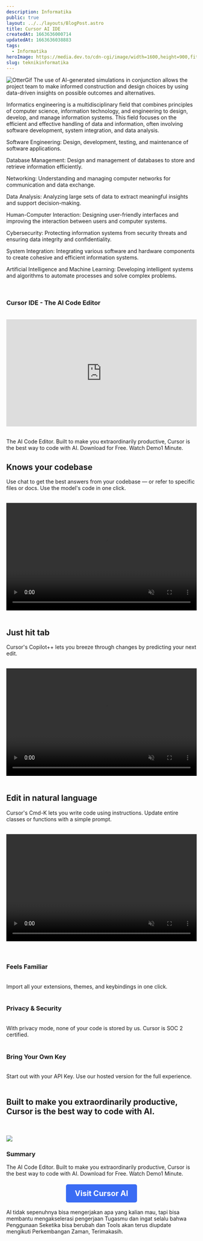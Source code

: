 ```yaml
---
description: Informatika
public: true
layout: ../../layouts/BlogPost.astro
title: Cursor AI IDE
createdAt: 1663636000714
updatedAt: 1663636038883
tags:
  - Informatika
heroImage: https://media.dev.to/cdn-cgi/image/width=1600,height=900,fit=cover,gravity=auto,format=auto/https%3A%2F%2Fdev-to-uploads.s3.amazonaws.com%2Fuploads%2Farticles%2Fmljbork5b2sieee84f44.png
slug: teknikinformatika
---
```


![OtterGif](https://miro.medium.com/v2/resize:fit:1400/0*59pDDMLcx1fMzel9)
The use of AI-generated simulations in conjunction allows the project team to make informed construction and design choices by using data-driven insights on possible outcomes and alternatives. 

Informatics engineering is a multidisciplinary field that combines principles of computer science, information technology, and engineering to design, develop, and manage information systems. This field focuses on the efficient and effective handling of data and information, often involving software development, system integration, and data analysis.

Software Engineering: Design, development, testing, and maintenance of software applications.

Database Management: Design and management of databases to store and retrieve information efficiently.

Networking: Understanding and managing computer networks for communication and data exchange.

Data Analysis: Analyzing large sets of data to extract meaningful insights and support decision-making.

Human-Computer Interaction: Designing user-friendly interfaces and improving the interaction between users and computer systems.

Cybersecurity: Protecting information systems from security threats and ensuring data integrity and confidentiality.

System Integration: Integrating various software and hardware components to create cohesive and efficient information systems.

Artificial Intelligence and Machine Learning: Developing intelligent systems and algorithms to automate processes and solve complex problems.


<br>

### Cursor IDE - The AI Code Editor
<br>

<div style="position: relative; padding-bottom: 56.25%; height: 0; overflow: hidden; max-width: 100%; height: auto;">
  <iframe style="position: absolute; top: 0; left: 0; width: 100%; height: 100%;" src="https://www.youtube.com/embed/n4DRPGWTmpc" title="YouTube video player" frameborder="0" allow="accelerometer; autoplay; clipboard-write; encrypted-media; gyroscope; picture-in-picture; web-share" allowfullscreen></iframe>
</div>
<br>


The AI Code Editor. Built to make you extraordinarily productive, Cursor is the best way to code with AI. Download for Free. Watch Demo1 Minute.


## Knows your codebase
Use chat to get the best answers from your codebase — or refer to specific files or docs. Use the model's code in one click.
<br><br>

<div style="position: relative; padding-bottom: 56.25%; height: 0; overflow: hidden; max-width: 100%; height: auto;">
  <video style="position: absolute; top: 0; left: 0; width: 100%; height: 100%;" src="https://www.cursor.com/videos/chat.mp4" autoplay muted loop playsinline></video>
</div>
<br>

## Just hit tab
Cursor's Copilot++ lets you breeze through changes by predicting your next edit.
<br><br>

<div style="position: relative; padding-bottom: 56.25%; height: 0; overflow: hidden; max-width: 100%; height: auto;">
  <video style="position: absolute; top: 0; left: 0; width: 100%; height: 100%;" src="https://www.cursor.com/videos/cpp-full-video.mp4" autoplay muted loop playsinline></video>
</div>
<br>

## Edit in natural language
Cursor's Cmd-K lets you write code using instructions. Update entire classes or functions with a simple prompt.
<br><br>

<div style="position: relative; padding-bottom: 56.25%; height: 0; overflow: hidden; max-width: 100%; height: auto;">
  <video style="position: absolute; top: 0; left: 0; width: 100%; height: 100%;" src="https://www.cursor.com/videos/cmdkloop2.mp4" autoplay muted loop playsinline></video>
</div>
<br><br>

### Feels Familiar
<br>
Import all your extensions, themes, and keybindings in one click.
<br><br>

### Privacy & Security
<br>
With privacy mode, none of your code is stored by us. Cursor is SOC 2 certified.
<br><br>

### Bring Your Own Key
<br>
Start out with your API Key. Use our hosted version for the full experience.
<br><br>

## Built to make you extraordinarily productive, Cursor is the best way to code with AI.
<br><br>
![](https://www.cursor.com/features/chat_at.png)


### Summary
The AI Code Editor. Built to make you extraordinarily productive, Cursor is the best way to code with AI. Download for Free. Watch Demo1 Minute.

<div style="text-align: center; margin-top: 20px;">
  <a href="https://authenticator.cursor.sh/sign-up?state=%257B%2522returnTo%2522%253A%2522%252Fsettings%2522%257D&redirect_uri=https%3A%2F%2Fcursor.com%2Fapi%2Fauth%2Fcallback&login_hint=sign-in&authorization_session_id=01J46GJ8P8DDQ83PAPMAG44G1J" target="_blank" style="display: inline-block; padding: 12px 23px; font-size: 20px; font-weight: bold; color: #ffffff; background-color: #3a6cf4; text-decoration: none; border-radius: 5px;">Visit Cursor AI</a>
</div>

<br>
AI tidak sepenuhnya bisa mengerjakan apa yang kalian mau, tapi bisa membantu mengakselerasi pengerjaan Tugasmu dan ingat selalu bahwa Penggunaan Seketika bisa berubah dan Tools akan terus diupdate mengikuti Perkembangan Zaman, Terimakasih. 





<script>
    function copyToClipboard() {
        const codeContent = document.getElementById('code-content').innerText;
        navigator.clipboard.writeText(codeContent).then(() => {
            alert('Code copied to clipboard!');
        }, (err) => {
            alert('Failed to copy code: ' + err);
        });
    }
</script>





<script>
    document.addEventListener('contextmenu', function (event) {
        event.preventDefault();
    });
</script>



